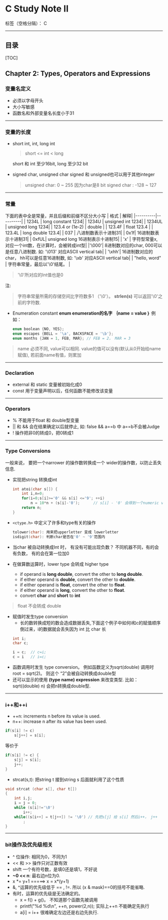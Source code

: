 # C Study Note II

标签（空格分隔）： C

---

## 目录
[TOC]

## Chapter 2: Types, Operators and Expressions

### 变量名定义
* 必须以字母开头
* 大小写敏感
* 函数名和外部变量名长度小于31

---

### 变量的长度 
* short int, int, long int
    > short <= int < long

    short 和 int 至少16bit, long 至少32 bit

* signed char, unsigned char 
    signed 和 unsigned也可以用于其他integer
    > unsigned char: 0 ~ 255 因为char是8 bit
      signed char : -128 ~ 127

---
### 常量
下面的表中全是常量，并且后缀和前缀不区分大小写
| 格式 | 解释|
|----------|----------|
| 1234L | long constant 1234|
| 1234U | unsigned int 1234|
| 1234UL | unsigned long 1234|
| 123.4 or (1e-2) | double |
| 123.4F | float 123.4 |
| 123.4L | long double 123.4|
| 037 | 八进制数表示十进制31|
| 0x1f| 16进制数表示十进制31|
| 0xfUL| unsigned long 16进制表示十进制15|
| 'x' | 字符型常量x, 对应一个int数，在计算时，会被转成int型|
|'\000'| 8进制数对应的char, 000可以是任意八进制数. 如: '\013' 对应ASCII vertical tab|
| '\xhh'| 16进制数对应的char， hh可以是任意16进制数, 如: '\xb' 对应ASCII vertical tab|
| "hello, word" | 字符串常量，最后以'\0'结尾。 |
> '\0'所对应的Int值也是0

注:
> 字符串常量所需的存储空间比字符数多1 （'\0'）。
**strlen(s)** 可以返回'\0'之前的字符数.

* Enumeration constant
    **enum enumeration的名字 ｛name = value ｝**
    例如： 

    ``` c
    enum boolean {NO, YES};
    enum escapes {BELL = '\a', BACKSPACE = '\b'};
    enum months {JAN = 1, FEB, MAR}; // FEB = 2， MAR = 3
    ```
> name 必须不同, value可以相同. 
 value的值可以没有(默认从0开始给name赋值), 若前面name有值，则累加

--- 
### Declaration
* external 和 static 变量被初始化成0
* const 用于变量声明以后，任何函数不能修改该变量

---
### Operators
* % 不能用于float 和 double型变量
* || 和 && 会在结果确定以后就停止, 如: false && a==b 中 a==b不会被Judge
* ! 操作把非0的转成0，把0转成1 

---
### Type Conversions
一般来说， 要把一个narrower 的操作数转换成一个 wider的操作数，以防止丢失信息.

* 实现把string 转换成int

    ``` c
    int atoi(char s[]) {
        int i,n=0;
        for(i=0;s[i]>='0' && s[i] <='9'; ++i) 
            n = 10*n + (s[i]-'0');      // s[i] - '0' 会得到一个numeric value， 因为'0','1'，etc. 是一个连续增长的char
        return n;
    }
    ```

* `<ctype.h>` 中定义了许多和type有关的操作
    ``` c
    tolower(char): 用来把upperletter 变成 lowerletter
    isdigit(char): 判断char是否在'0' ~ '9'范围内 
    ```
    
* 当char 被自动转换成Int 时， 有没有可能出现负数？ 不同机器不同，有的会有负数， 有的会在第一位加0
* 在做算数运算时，lower type 会转成 higher type
    * if operand is **long double**, convert the other to **long double**.
    * if either operand is **double**, convert the other to **double**.
    * if either operand is **float**, convert the other to **float**.
    * if either operand is **long**, convert the other to **float**.
    * convert **char** and **short** to **int**
> float 不会转成 double

* 赋值时发生type conversion
    * 长的数转换成短的数会造成数据丢失,下面这个例子中如何i和c的赋值顺序倒过来，i的数据就会丢失因为 int 比 char 长
    ``` c
    int i;
    char c;
    
    i = c;  // c=i;
    c = i   // i=c;
    ```
* 函数调用时发生 type conversion。 例如函数定义为sqrt(double) 调用时 root = sqrt(2)。 则这个 “2”会被自动转换成double型
* 还可以显示的使用 **(type name) expression** 来改变类型. 比如：sqrt((double) n) 会把n转换成double型. 

---
### i++和++i
* ++n: increments n before its value is used.
* n++: increase n after its value has been used. 

``` c
if(s[i] != c)
    s[j++] = s[i];
```
等价于
``` c
if(s[i] != c) {
    s[j] = s[i];
    j++;
}
```
* strcat(s,t): 把string t 接到string s 后面就利用了这个性质

``` c
void strcat (char s[], char t[])
{
    int i,j;
    i = j = 0;
    while (s[i]!='\0')
        i++;
    while((s[i++] = t[j++]) != '\0') // 先把s[j] 给 s[i] 然后i++， j++
        ;
}
```
---
### bit操作及优先级相关
* ^ 位操作: 相同为0，不同为1
* << 和 >> 操作只对正数有效
* shift 一个有符号数，是填0还是填1，不好说
* **~0 << n**: 最右边n位为0.
* x \*= y+1  =====> x = x\*(y+1)
* &, ^运算的优先级低于 == , !=. 所以 (x & mask)==0的括号不能省略.
* 有时，运算的优先级是无法确定的。
    * x = f() + g()。 不知道那个函数先被调用
    * printf("%d %d\n", ++n, power(2,n)); 实际上++n 不能确定先执行
    * a[i] = i++ 很难确定左边还是右边先执行.